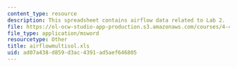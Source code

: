 ```yaml
---
content_type: resource
description: This spreadsheet contains airflow data related to Lab 2.
file: https://ol-ocw-studio-app-production.s3.amazonaws.com/courses/4-411-building-technology-laboratory-spring-2004/ad07a438d859d3ac4391ad5aef646805_airflowmultisol.xls
file_type: application/msword
resourcetype: Other
title: airflowmultisol.xls
uid: ad07a438-d859-d3ac-4391-ad5aef646805
---
```

